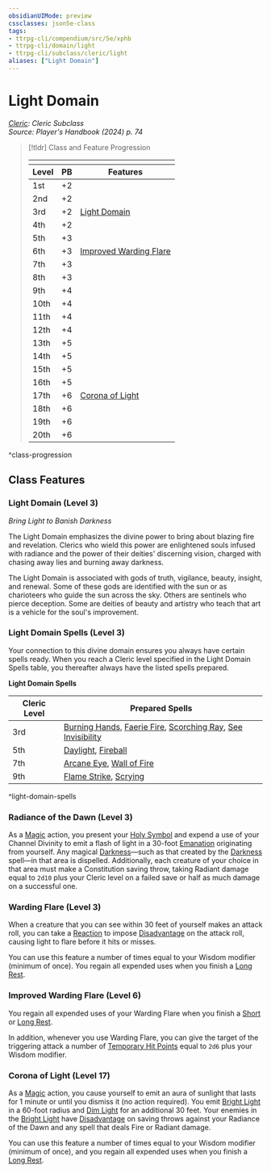 ```yaml
---
obsidianUIMode: preview
cssclasses: json5e-class
tags:
- ttrpg-cli/compendium/src/5e/xphb
- ttrpg-cli/domain/light
- ttrpg-cli/subclass/cleric/light
aliases: ["Light Domain"]
---
```

# Light Domain
*[Cleric](./cleric-xphb.md): Cleric Subclass*  
*Source: Player's Handbook (2024) p. 74*  

> [!tldr] Class and Feature Progression
> 
> <table class="class-progression">
> <thead>
> <tr><th colspan='3'></th></tr>
> <tr class="class-progression"><th class"level">Level</th><th class"pb">PB</th><th class"feature">Features</th></tr>
> </thead><tbody>
> <tr class="class-progression"><td class"level">1st</td><td class"pb">+2</td><td class"feature"></td></tr>
> <tr class="class-progression"><td class"level">2nd</td><td class"pb">+2</td><td class"feature"></td></tr>
> <tr class="class-progression"><td class"level">3rd</td><td class"pb">+2</td><td class"feature"><a href='#Light Domain (Level 3)' class='internal-link'>Light Domain</a></td></tr>
> <tr class="class-progression"><td class"level">4th</td><td class"pb">+2</td><td class"feature"></td></tr>
> <tr class="class-progression"><td class"level">5th</td><td class"pb">+3</td><td class"feature"></td></tr>
> <tr class="class-progression"><td class"level">6th</td><td class"pb">+3</td><td class"feature"><a href='#Improved Warding Flare (Level 6)' class='internal-link'>Improved Warding Flare</a></td></tr>
> <tr class="class-progression"><td class"level">7th</td><td class"pb">+3</td><td class"feature"></td></tr>
> <tr class="class-progression"><td class"level">8th</td><td class"pb">+3</td><td class"feature"></td></tr>
> <tr class="class-progression"><td class"level">9th</td><td class"pb">+4</td><td class"feature"></td></tr>
> <tr class="class-progression"><td class"level">10th</td><td class"pb">+4</td><td class"feature"></td></tr>
> <tr class="class-progression"><td class"level">11th</td><td class"pb">+4</td><td class"feature"></td></tr>
> <tr class="class-progression"><td class"level">12th</td><td class"pb">+4</td><td class"feature"></td></tr>
> <tr class="class-progression"><td class"level">13th</td><td class"pb">+5</td><td class"feature"></td></tr>
> <tr class="class-progression"><td class"level">14th</td><td class"pb">+5</td><td class"feature"></td></tr>
> <tr class="class-progression"><td class"level">15th</td><td class"pb">+5</td><td class"feature"></td></tr>
> <tr class="class-progression"><td class"level">16th</td><td class"pb">+5</td><td class"feature"></td></tr>
> <tr class="class-progression"><td class"level">17th</td><td class"pb">+6</td><td class"feature"><a href='#Corona of Light (Level 17)' class='internal-link'>Corona of Light</a></td></tr>
> <tr class="class-progression"><td class"level">18th</td><td class"pb">+6</td><td class"feature"></td></tr>
> <tr class="class-progression"><td class"level">19th</td><td class"pb">+6</td><td class"feature"></td></tr>
> <tr class="class-progression"><td class"level">20th</td><td class"pb">+6</td><td class"feature"></td></tr>
> </tbody></table>

^class-progression


## Class Features

### Light Domain (Level 3)

*Bring Light to Banish Darkness*

The Light Domain emphasizes the divine power to bring about blazing fire and revelation. Clerics who wield this power are enlightened souls infused with radiance and the power of their deities' discerning vision, charged with chasing away lies and burning away darkness.

The Light Domain is associated with gods of truth, vigilance, beauty, insight, and renewal. Some of these gods are identified with the sun or as charioteers who guide the sun across the sky. Others are sentinels who pierce deception. Some are deities of beauty and artistry who teach that art is a vehicle for the soul's improvement.

### Light Domain Spells (Level 3)

Your connection to this divine domain ensures you always have certain spells ready. When you reach a Cleric level specified in the Light Domain Spells table, you thereafter always have the listed spells prepared.

**Light Domain Spells**

| Cleric Level | Prepared Spells |
|--------------|-----------------|
| 3rd | [Burning Hands](3-Mechanics/CLI/spells/burning-hands-xphb.md), [Faerie Fire](3-Mechanics/CLI/spells/faerie-fire-xphb.md), [Scorching Ray](3-Mechanics/CLI/spells/scorching-ray-xphb.md), [See Invisibility](3-Mechanics/CLI/spells/see-invisibility-xphb.md) |
| 5th | [Daylight](3-Mechanics/CLI/spells/daylight-xphb.md), [Fireball](3-Mechanics/CLI/spells/fireball-xphb.md) |
| 7th | [Arcane Eye](3-Mechanics/CLI/spells/arcane-eye-xphb.md), [Wall of Fire](3-Mechanics/CLI/spells/wall-of-fire-xphb.md) |
| 9th | [Flame Strike](3-Mechanics/CLI/spells/flame-strike-xphb.md), [Scrying](3-Mechanics/CLI/spells/scrying-xphb.md) |
^light-domain-spells

### Radiance of the Dawn (Level 3)

As a [Magic](3-Mechanics/CLI/rules/actions.md#Magic) action, you present your [Holy Symbol](3-Mechanics/CLI/items/holy-symbol-xphb.md) and expend a use of your Channel Divinity to emit a flash of light in a 30-foot [Emanation](3-Mechanics/CLI/rules/variant-rules/emanation-area-of-effect-xphb.md) originating from yourself. Any magical [Darkness](3-Mechanics/CLI/rules/variant-rules/darkness-xphb.md)—such as that created by the [Darkness](3-Mechanics/CLI/spells/darkness-xphb.md) spell—in that area is dispelled. Additionally, each creature of your choice in that area must make a Constitution saving throw, taking Radiant damage equal to `2d10` plus your Cleric level on a failed save or half as much damage on a successful one.

### Warding Flare (Level 3)

When a creature that you can see within 30 feet of yourself makes an attack roll, you can take a [Reaction](3-Mechanics/CLI/rules/variant-rules/reaction-xphb.md) to impose [Disadvantage](3-Mechanics/CLI/rules/variant-rules/disadvantage-xphb.md) on the attack roll, causing light to flare before it hits or misses.

You can use this feature a number of times equal to your Wisdom modifier (minimum of once). You regain all expended uses when you finish a [Long Rest](3-Mechanics/CLI/rules/variant-rules/long-rest-xphb.md).

### Improved Warding Flare (Level 6)

You regain all expended uses of your Warding Flare when you finish a [Short](3-Mechanics/CLI/rules/variant-rules/short-rest-xphb.md) or [Long Rest](3-Mechanics/CLI/rules/variant-rules/long-rest-xphb.md).

In addition, whenever you use Warding Flare, you can give the target of the triggering attack a number of [Temporary Hit Points](3-Mechanics/CLI/rules/variant-rules/temporary-hit-points-xphb.md) equal to `2d6` plus your Wisdom modifier.

### Corona of Light (Level 17)

As a [Magic](3-Mechanics/CLI/rules/actions.md#Magic) action, you cause yourself to emit an aura of sunlight that lasts for 1 minute or until you dismiss it (no action required). You emit [Bright Light](3-Mechanics/CLI/rules/variant-rules/bright-light-xphb.md) in a 60-foot radius and [Dim Light](3-Mechanics/CLI/rules/variant-rules/dim-light-xphb.md) for an additional 30 feet. Your enemies in the [Bright Light](3-Mechanics/CLI/rules/variant-rules/bright-light-xphb.md) have [Disadvantage](3-Mechanics/CLI/rules/variant-rules/disadvantage-xphb.md) on saving throws against your Radiance of the Dawn and any spell that deals Fire or Radiant damage.

You can use this feature a number of times equal to your Wisdom modifier (minimum of once), and you regain all expended uses when you finish a [Long Rest](3-Mechanics/CLI/rules/variant-rules/long-rest-xphb.md).